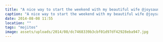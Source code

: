 ```yaml
---
title: "A nice way to start the weekend with my beautiful wife @joysaunders82 we love"
caption: "A nice way to start the weekend with my beautiful wife @joysaunders82 we love"
date: 2014-08-08 11:55
location: ""
tags: "mojitos"
image: assets/uploads/2014/08/dc7468339b3cbf01d97df42928eba947.jpg
---
```

